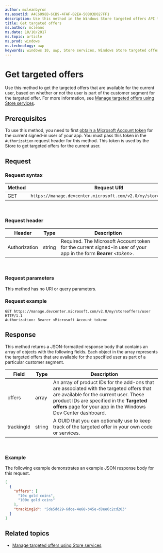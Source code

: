 ```yaml
---
author: mcleanbyron
ms.assetid: A4C6098B-6CB9-4FAF-B2EA-50B03D027FF1
description: Use this method in the Windows Store targeted offers API to get the targeted offers that are available for the current user in the context of the current app.
title: Get targeted offers
ms.author: mcleans
ms.date: 10/10/2017
ms.topic: article
ms.prod: windows
ms.technology: uwp
keywords: windows 10, uwp, Store services, Windows Store targeted offers API, get targeted offers
---
```


# Get targeted offers

Use this method to get the targeted offers that are available for the current user, based on whether or not the user is part of the customer segment for the targeted offer. For more information, see [Manage targeted offers using Store services](manage-targeted-offers-using-windows-store-services.md).

## Prerequisites

To use this method, you need to first [obtain a Microsoft Account token](manage-targeted-offers-using-windows-store-services.md#obtain-a-microsoft-account-token) for the current signed-in user of your app. You must pass this token in the ```Authorization``` request header for this method. This token is used by the Store to get targeted offers for the current user.

## Request


### Request syntax

| Method | Request URI                                                                |
|--------|----------------------------------------------------------------------------|
| GET    | ```https://manage.devcenter.microsoft.com/v2.0/my/storeoffers/user``` |

<span/> 

### Request header

| Header        | Type   | Description  |
|---------------|--------|--------------|
| Authorization | string | Required. The Microsoft Account token for the current signed-in user of your app in the form **Bearer** &lt;*token*&gt;. |

<span/> 

### Request parameters

This method has no URI or query parameters.

### Request example

```syntax
GET https://manage.devcenter.microsoft.com/v2.0/my/storeoffers/user HTTP/1.1
Authorization: Bearer <Microsoft Account token>
```

## Response

This method returns a JSON-formatted response body that contains an array of objects with the following fields. Each object in the array represents the targeted offers that are available for the specified user as part of a particular customer segment.

| Field      | Type   | Description         |
|------------|--------|------------------|
| offers      | array  | An array of product IDs for the add-ons that are associated with the targeted offers that are available for the current user. These product IDs are specified in the **Targeted offers** page for your app in the Windows Dev Center dashboard.            |
| trackingId  | string | A GUID that you can optionally use to keep track of the targeted offer in your own code or services. |

<span/> 

### Example

The following example demonstrates an example JSON response body for this request.

```json
[
  {
    "offers": [
      "10x gold coins",
      "100x gold coins"
    ],
    "trackingId": "5de5dd29-6dce-4e68-b45e-d8ee6c2cd203"
  }
]
```

## Related topics

* [Manage targeted offers using Store services](manage-targeted-offers-using-windows-store-services.md)

 

 

